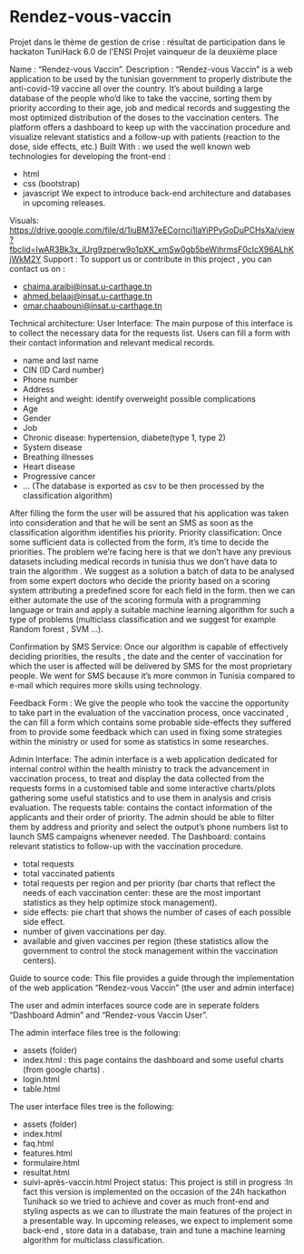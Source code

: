 # Rendez-vous-vaccin
Projet dans le thème de gestion de crise : résultat de participation dans le hackaton TuniHack 6.0 de l'ENSI
Projet vainqueur de la deuxième place

Name :
“Rendez-vous Vaccin”.
Description : 
“Rendez-vous Vaccin” is a web application to be used by the tunisian government to properly distribute the anti-covid-19 vaccine all over the country. It’s about building a large database of the people who’d like to take the vaccine, sorting them by priority according to their age, job and medical records and suggesting the most optimized distribution of the doses to the vaccination centers. The platform offers a dashboard to keep up with the vaccination procedure and visualize relevant statistics and a follow-up with patients (reaction to the dose, side effects, etc.)
Built With :
we used the well known web technologies for developing the front-end :
* html 
* css (bootstrap)
* javascript
We expect to introduce back-end architecture and databases in upcoming releases.


Visuals:
https://drive.google.com/file/d/1iuBM37eECornci1laYiPPvGoDuPCHsXa/view?fbclid=IwAR3Bk3x_iUrg9zperw9o1pXK_xmSw0gb5beWihrmsF0cIcX96ALhKjWkM2Y
Support :
To support us or contribute in this project , you can contact us on :
* chaima.araibi@insat.u-carthage.tn
* ahmed.belaaj@insat.u-carthage.tn
* omar.chaabouni@insat.u-carthage.tn




Technical architecture:
User Interface: 
The main purpose of this interface is to collect the necessary data for the requests list. Users can fill a form with their contact information and relevant medical records. 


* name and last name
* CIN (ID Card number)
* Phone number 
* Address
* Height and weight: identify overweight possible complications
* Age 
* Gender
* Job
* Chronic disease: hypertension, diabete(type 1, type 2)
* System disease
* Breathing illnesses
* Heart disease
* Progressive cancer
* …
(The database is exported as csv to be then processed by the classification algorithm)


After filling the form the user will be assured that his application was taken into consideration and that he will be sent an SMS as soon as the classification algorithm identifies his priority.
Priority classification: 
Once some sufficient data is collected from the form, it’s time to decide the priorities. The problem we’re facing here is that we don’t have any previous datasets including medical records in tunisia thus we don’t have data to train the algorithm . We suggest as a solution a batch of data to be analysed from some expert doctors who decide the priority based on a scoring system attributing a predefined score for each field in the form. then we can either automate the use of the scoring formula with a programming language or train and apply a suitable machine learning algorithm for such a type of problems (multiclass classification and we suggest for example Random forest , SVM ...).


Confirmation by SMS Service: 
Once our algorithm is capable of effectively deciding priorities, the results , the date and the center of vaccination for which the user is affected will be delivered by SMS for the most proprietary people. We went for SMS because it’s more common in Tunisia compared to e-mail which requires more skills using technology.


Feedback Form : 
We give the people who took the vaccine the opportunity to take part in the evaluation of the vaccination process, once vaccinated , the can fill a form which contains some probable side-effects they suffered from to provide some feedback which can used in fixing some strategies within the ministry or used for some as statistics in some researches.


Admin Interface: 
The admin interface is a web application dedicated for internal control within the health ministry to track the advancement in vaccination process, to treat and display the data collected from the requests forms in a customised table and some interactive charts/plots gathering some useful statistics and to use them in analysis and crisis evaluation. 
The requests table: contains the contact information of the applicants and their order of priority. The admin should be able to filter them by address and priority and select the output’s phone numbers list to launch SMS campaigns whenever needed.
The Dashboard: contains relevant statistics to follow-up with the vaccination procedure.
* total requests 
* total vaccinated patients
* total requests per region and per priority (bar charts that reflect the needs of each vaccination center:  these are the most important statistics as they help optimize stock management).
* side effects: pie chart that shows the number of cases of each possible side effect.
* number of given vaccinations per day.
* available and given vaccines per region (these statistics allow the government to control the stock management within the vaccination centers).






Guide to source code:
This file provides a guide through the implementation of the web application “Rendez-vous Vaccin” (the user and admin interface)


The user and admin interfaces source code are in seperate folders “Dashboard Admin” and “Rendez-vous Vaccin User”.


The admin interface files tree is the following:
* assets (folder)
* index.html : this page contains the dashboard and some useful charts (from google charts) .
* login.html
* table.html




The user interface files tree is the following:
* assets (folder)
* index.html
* faq.html
* features.html
* formulaire.html
* resultat.html
* suivi-après-vaccin.html
Project status:
This project is still in progress :In fact this version is implemented on the occasion of the 24h hackathon Tunihack so we tried to achieve and cover as much front-end and styling aspects as we can to illustrate the main features of the project in a presentable way. In upcoming releases, we expect to implement some back-end , store data in a database, train and tune a machine learning algorithm for multiclass classification.
